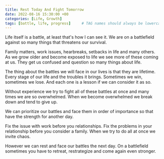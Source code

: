 ```yaml
---
title: Rest Today And Fight Tomorrow 
date: 2022-08-16 15:30:00 +00
categories: [Life, Growth]
tags: [battle, life, progress]     # TAG names should always be lowercase
---
```


Life itself is a battle, at least that's how I can see it. We are on a battlefield against so many things that threatens our survival.

Family matters, work issues, hearbreaks, setbacks in life and many others. As we grow older and become exposed to life we see more of these coming at us. They get us confused and question so many things about life. 

The thing about the battles we will face in our lives is that they are lifetime. Every stage of our life and the troubles it brings. Sometimes we win, sometimes we lose. And each one is a lesson if we can consider it as so.

Without experience we try to fight all of these battles at once and many times we are so overwhelmed. When we become overwhelmed we break down and tend to give up.

We can prioritize our battles and face them in order of importance so that have the strength for another day. 

Fix the issue with work before you relationships. Fix the problems in your relationship before you consider a family. When we try to do all at once we invite chaos. 

However we can rest and face our battles the next day. On a battlefield sometimes you have to retreat, restrategize and come again even stronger.

